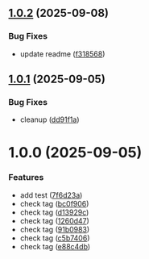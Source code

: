 ## [1.0.2](https://github.com/vinitaparihar/semantic-release-test/compare/v1.0.1...v1.0.2) (2025-09-08)


### Bug Fixes

* update readme ([f318568](https://github.com/vinitaparihar/semantic-release-test/commit/f3185689c98fb76f08d1f4cc87adbe31429dc9a1))

## [1.0.1](https://github.com/vinitaparihar/semantic-release-test/compare/v1.0.0...v1.0.1) (2025-09-05)


### Bug Fixes

* cleanup ([dd91f1a](https://github.com/vinitaparihar/semantic-release-test/commit/dd91f1a17ce5ece3dabe72f78d9fa1e73f03ad76))

# 1.0.0 (2025-09-05)


### Features

* add test ([7f6d23a](https://github.com/vinitaparihar/semantic-release-test/commit/7f6d23ac0a00e1737234ebf5d0e834b2cf0b799e))
* check tag ([bc0f906](https://github.com/vinitaparihar/semantic-release-test/commit/bc0f9066ab549db602304d8b59e9c6fee662a18a))
* check tag ([d13929c](https://github.com/vinitaparihar/semantic-release-test/commit/d13929ceaf174240ac2909c8d02a293ff6ab5b3f))
* check tag ([1260d47](https://github.com/vinitaparihar/semantic-release-test/commit/1260d473f61b11a5fe92bb10d0c9b555c927089b))
* check tag ([91b0983](https://github.com/vinitaparihar/semantic-release-test/commit/91b0983c99f6c6436de231e69f606d030e32aa6a))
* check tag ([c5b7406](https://github.com/vinitaparihar/semantic-release-test/commit/c5b7406536dcc34fcbd6940f690d644980023122))
* check tag ([e88c4db](https://github.com/vinitaparihar/semantic-release-test/commit/e88c4db21e9b25f7a447223af9fed05cf217c3f4))
